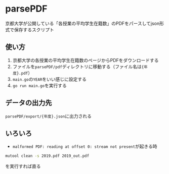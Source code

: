 # parsePDF
京都大学が公開している「各授業の平均学生在籍数」のPDFをパースしてjson形式で保存するスクリプト

## 使い方
1. 京都大学の各授業の平均学生在籍数のページからPDFをダウンロードする
2. ファイルを`parsePDF/pdf`ディレクトリに移動する（ファイル名は`{年度}.pdf`）
3. `main.go`の`YEAR`をいい感じに設定する
4. `go run main.go`を実行する


## データの出力先
`parsePDF/export/{年度}.json`に出力される

## いろいろ
- `malformed PDF: reading at offset 0: stream not present`が起きる時
```bash
mutool clean -s 2019.pdf 2019_out.pdf
```
を実行すれば直る